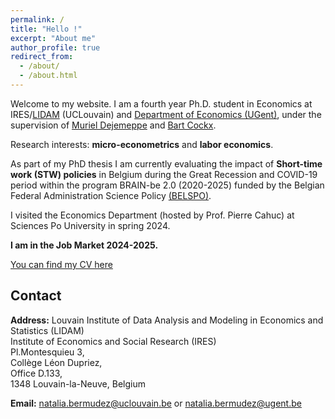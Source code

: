 ```yaml
---
permalink: /
title: "Hello !"
excerpt: "About me"
author_profile: true
redirect_from: 
  - /about/
  - /about.html
---
```


Welcome to my website. I am a fourth year Ph.D. student in Economics at IRES/[LIDAM](https://uclouvain.be/en/research-institutes/lidam) (UCLouvain) and [Department of Economics (UGent)](https://www.ugent.be/eb/economics/en/research/laboureconwelfpg), under the supervision of [Muriel Dejemeppe](https://perso.uclouvain.be/muriel.dejemeppe/) and [Bart Cockx](https://sites.google.com/site/bartcockxsite/).
<br />

Research interests: **micro-econometrics** and **labor economics**. <br />

As part of my PhD thesis I am currently evaluating the impact of **Short-time work (STW) policies** in Belgium during the Great Recession and COVID-19 period within the program BRAIN-be 2.0 (2020-2025) funded by the Belgian Federal Administration Science Policy [(BELSPO)](https://www.belspo.be/).<br />

I visited the Economics Department (hosted by Prof. Pierre Cahuc) at Sciences Po University in spring 2024.

**I am in the Job Market 2024-2025.**

[You can find my CV here](https://drive.google.com/file/d/1GuPgwxRruNstFf9aaxAoAgbs0ewitku7/view?usp=sharing)

## Contact

**Address:** 
Louvain Institute of Data Analysis and Modeling in Economics and Statistics (LIDAM)<br />
Institute of Economics and Social Research (IRES)<br />
Pl.Montesquieu 3, <br />
Collège Léon Dupriez, <br />
Office D.133,<br /> 
1348 Louvain-la-Neuve, Belgium  
  
**Email:** natalia.bermudez@uclouvain.be or natalia.bermudez@ugent.be   

